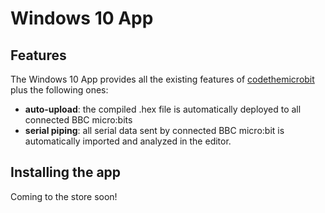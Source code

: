 # Windows 10 App

## Features

The Windows 10 App provides all the existing features of [codethemicrobit](https://codethemicrobit.com) plus the following ones:

* **auto-upload**: the compiled .hex file is automatically deployed to all connected BBC micro:bits
* **serial piping**: all serial data sent by connected BBC micro:bit is automatically imported and analyzed in the editor.

## Installing the app

Coming to the store soon!